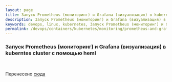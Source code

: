 ```yaml
---
layout: page
title: Запуск Prometheus (мониторинг) и Grafana (визуализация) в kuberntes cluster с помощью heml (только для теста)
description: Запуск Prometheus (мониторинг) и Grafana (визуализация) в kuberntes cluster с помощью heml (только для теста)
keywords: devops, linux, kubernetes, Запуск Prometheus (мониторинг) и Grafana (визуализация) в kuberntes cluster с помощью heml, только для теста
permalink: /devops/containers/kubernetes/monitoring/prometheus-and-grafana-test-only/
---
```


### Запуск Prometheus (мониторинг) и Grafana (визуализация) в kuberntes cluster с помощью heml

<br/>

Перенесено [сюда](//kuberops.ru/containers/kubernetes/tools/helm/monitoring/)
